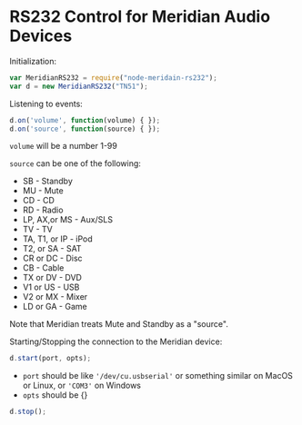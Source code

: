 # RS232 Control for Meridian Audio Devices

Initialization:

```javascript
var MeridianRS232 = require("node-meridain-rs232");
var d = new MeridianRS232("TN51");
```

Listening to events:

```javascript
d.on('volume', function(volume) { });
d.on('source', function(source) { });
```

`volume` will be a number 1-99

`source` can be one of the following:

* SB - Standby
* MU - Mute
* CD - CD
* RD - Radio
* LP, AX,or MS - Aux/SLS
* TV - TV
* TA, T1, or IP - iPod
* T2, or SA - SAT
* CR or DC - Disc
* CB - Cable
* TX or DV - DVD
* V1 or US - USB
* V2 or MX - Mixer
* LD or GA - Game

Note that Meridian treats Mute and Standby as a "source".

Starting/Stopping the connection to the Meridian device:

```javascript
d.start(port, opts);
```

* `port` should be like `'/dev/cu.usbserial'` or something similar on MacOS or Linux, or `'COM3'` on Windows
* `opts` should be {}



```javascript
d.stop();
```
